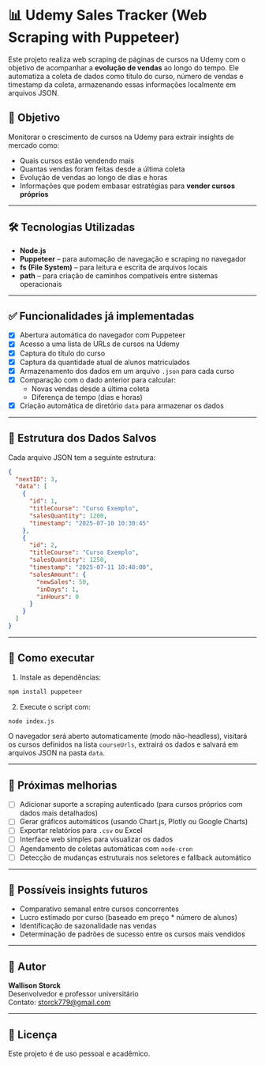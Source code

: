 # 📊 Udemy Sales Tracker (Web Scraping with Puppeteer)

Este projeto realiza web scraping de páginas de cursos na Udemy com o objetivo de acompanhar a **evolução de vendas** ao longo do tempo. Ele automatiza a coleta de dados como título do curso, número de vendas e timestamp da coleta, armazenando essas informações localmente em arquivos JSON.

## 🚀 Objetivo

Monitorar o crescimento de cursos na Udemy para extrair insights de mercado como:

- Quais cursos estão vendendo mais
- Quantas vendas foram feitas desde a última coleta
- Evolução de vendas ao longo de dias e horas
- Informações que podem embasar estratégias para **vender cursos próprios**

---

## 🛠️ Tecnologias Utilizadas

- **Node.js**
- **Puppeteer** – para automação de navegação e scraping no navegador
- **fs (File System)** – para leitura e escrita de arquivos locais
- **path** – para criação de caminhos compatíveis entre sistemas operacionais

---

## ✅ Funcionalidades já implementadas

- [x] Abertura automática do navegador com Puppeteer
- [x] Acesso a uma lista de URLs de cursos na Udemy
- [x] Captura do título do curso
- [x] Captura da quantidade atual de alunos matriculados
- [x] Armazenamento dos dados em um arquivo `.json` para cada curso
- [x] Comparação com o dado anterior para calcular:
  - Novas vendas desde a última coleta
  - Diferença de tempo (dias e horas)
- [x] Criação automática de diretório `data` para armazenar os dados

---

## 📁 Estrutura dos Dados Salvos

Cada arquivo JSON tem a seguinte estrutura:

```json
{
  "nextID": 3,
  "data": [
    {
      "id": 1,
      "titleCourse": "Curso Exemplo",
      "salesQuantity": 1200,
      "timestamp": "2025-07-10 10:30:45"
    },
    {
      "id": 2,
      "titleCourse": "Curso Exemplo",
      "salesQuantity": 1250,
      "timestamp": "2025-07-11 10:40:00",
      "salesAmount": {
        "newSales": 50,
        "inDays": 1,
        "inHours": 0
      }
    }
  ]
}
```

---

## 📌 Como executar

1. Instale as dependências:

```bash
npm install puppeteer
```

2. Execute o script com:

```bash
node index.js
```

O navegador será aberto automaticamente (modo não-headless), visitará os cursos definidos na lista `courseUrls`, extrairá os dados e salvará em arquivos JSON na pasta `data`.

---

## 📅 Próximas melhorias

- [ ] Adicionar suporte a scraping autenticado (para cursos próprios com dados mais detalhados)
- [ ] Gerar gráficos automáticos (usando Chart.js, Plotly ou Google Charts)
- [ ] Exportar relatórios para `.csv` ou Excel
- [ ] Interface web simples para visualizar os dados
- [ ] Agendamento de coletas automáticas com `node-cron`
- [ ] Detecção de mudanças estruturais nos seletores e fallback automático

---

## 🧠 Possíveis insights futuros

- Comparativo semanal entre cursos concorrentes
- Lucro estimado por curso (baseado em preço \* número de alunos)
- Identificação de sazonalidade nas vendas
- Determinação de padrões de sucesso entre os cursos mais vendidos

---

## 📍 Autor

**Wallison Storck**  
Desenvolvedor e professor universitário  
Contato: [storck779@gmail.com](mailto:storck779@gmail.com)

---

## 📄 Licença

Este projeto é de uso pessoal e acadêmico.
